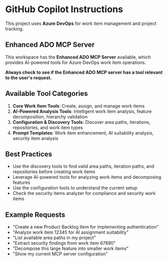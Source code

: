 # GitHub Copilot Instructions

This project uses **Azure DevOps** for work item management and project tracking.

## Enhanced ADO MCP Server

This workspace has the **Enhanced ADO MCP Server** available, which provides AI-powered tools for Azure DevOps work item operations.

**Always check to see if the Enhanced ADO MCP server has a tool relevant to the user's request.**

## Available Tool Categories

1. **Core Work Item Tools**: Create, assign, and manage work items
2. **AI-Powered Analysis Tools**: Intelligent work item analysis, feature decomposition, hierarchy validation
3. **Configuration & Discovery Tools**: Discover area paths, iterations, repositories, and work item types
4. **Prompt Templates**: Work item enhancement, AI suitability analysis, security item analysis

## Best Practices

- Use the discovery tools to find valid area paths, iteration paths, and repositories before creating work items
- Leverage AI-powered tools for analyzing work items and decomposing features
- Use the configuration tools to understand the current setup
- Check the security items analyzer for compliance and security work items

## Example Requests

- "Create a new Product Backlog Item for implementing authentication"
- "Analyze work item 12345 for AI assignment suitability"
- "List available area paths in my project"
- "Extract security findings from work item 67890"
- "Decompose this large feature into smaller work items"
- "Show my current MCP server configuration"
